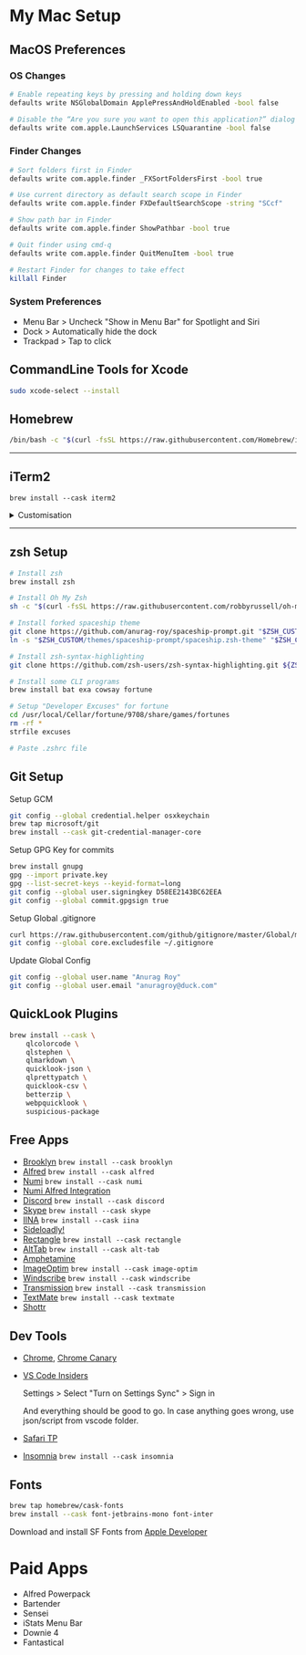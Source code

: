# My Mac Setup

## MacOS Preferences

### OS Changes

```sh
# Enable repeating keys by pressing and holding down keys
defaults write NSGlobalDomain ApplePressAndHoldEnabled -bool false

# Disable the “Are you sure you want to open this application?” dialog
defaults write com.apple.LaunchServices LSQuarantine -bool false
```

### Finder Changes

```sh
# Sort folders first in Finder
defaults write com.apple.finder _FXSortFoldersFirst -bool true

# Use current directory as default search scope in Finder
defaults write com.apple.finder FXDefaultSearchScope -string "SCcf"

# Show path bar in Finder
defaults write com.apple.finder ShowPathbar -bool true

# Quit finder using cmd-q
defaults write com.apple.finder QuitMenuItem -bool true

# Restart Finder for changes to take effect
killall Finder
```

### System Preferences

- Menu Bar > Uncheck "Show in Menu Bar" for Spotlight and Siri
- Dock > Automatically hide the dock
- Trackpad > Tap to click

## CommandLine Tools for Xcode

```sh
sudo xcode-select --install
```

## Homebrew

```sh
/bin/bash -c "$(curl -fsSL https://raw.githubusercontent.com/Homebrew/install/master/install.sh)"
```

---

## iTerm2

```
brew install --cask iterm2
```

<details>
    <summary>Customisation</summary>

1. Import [Dracula theme](iterm2/Dracula.itermcolors)
2. Import [preferences file](iterm2/com.googlecode.iterm2.plist) using [these instructions](https://gitlab.com/gnachman/iterm2/-/wikis/Move-Settings-Between-Machines#back-up-user-defaults)
</details>

---

## zsh Setup

```sh
# Install zsh
brew install zsh

# Install Oh My Zsh
sh -c "$(curl -fsSL https://raw.githubusercontent.com/robbyrussell/oh-my-zsh/master/tools/install.sh)"

# Install forked spaceship theme
git clone https://github.com/anurag-roy/spaceship-prompt.git "$ZSH_CUSTOM/themes/spaceship-prompt" --depth=1
ln -s "$ZSH_CUSTOM/themes/spaceship-prompt/spaceship.zsh-theme" "$ZSH_CUSTOM/themes/spaceship.zsh-theme"

# Install zsh-syntax-highlighting
git clone https://github.com/zsh-users/zsh-syntax-highlighting.git ${ZSH_CUSTOM:-~/.oh-my-zsh/custom}/plugins/zsh-syntax-highlighting

# Install some CLI programs
brew install bat exa cowsay fortune

# Setup "Developer Excuses" for fortune
cd /usr/local/Cellar/fortune/9708/share/games/fortunes
rm -rf *
strfile excuses

# Paste .zshrc file

```

## Git Setup

Setup GCM

```sh
git config --global credential.helper osxkeychain
brew tap microsoft/git
brew install --cask git-credential-manager-core
```

Setup GPG Key for commits

```sh
brew install gnupg
gpg --import private.key
gpg --list-secret-keys --keyid-format=long
git config --global user.signingkey D58EE2143BC62EEA
git config --global commit.gpgsign true
```

Setup Global .gitignore

```sh
curl https://raw.githubusercontent.com/github/gitignore/master/Global/macOS.gitignore -o ~/.gitignore
git config --global core.excludesfile ~/.gitignore
```

Update Global Config

```sh
git config --global user.name "Anurag Roy"
git config --global user.email "anuragroy@duck.com"
```

## QuickLook Plugins

```sh
brew install --cask \
    qlcolorcode \
    qlstephen \
    qlmarkdown \
    quicklook-json \
    qlprettypatch \
    quicklook-csv \
    betterzip \
    webpquicklook \
    suspicious-package
```

## Free Apps

- [Brooklyn](https://github.com/pedrommcarrasco/Brooklyn) `brew install --cask brooklyn`
- [Alfred](https://www.alfredapp.com/) `brew install --cask alfred`
- [Numi](https://numi.app/) `brew install --cask numi`
- [Numi Alfred Integration](https://github.com/nikolaeu/numi/wiki/Alfred-Integration)
- [Discord](https://discord.com/) `brew install --cask discord`
- [Skype](https://www.skype.com/en/get-skype/) `brew install --cask skype`
- [IINA](https://iina.io/) `brew install --cask iina`
- [Sideloadly!](https://sideloadly.io/#download)
- [Rectangle](https://rectangleapp.com/) `brew install --cask rectangle`
- [AltTab](https://alt-tab-macos.netlify.app/) `brew install --cask alt-tab`
- [Amphetamine](https://apps.apple.com/us/app/amphetamine/id937984704)
- [ImageOptim](https://imageoptim.com/mac) `brew install --cask image-optim`
- [Windscribe](https://windscribe.com/) `brew install --cask windscribe`
- [Transmission](https://transmissionbt.com/download/) `brew install --cask transmission`
- [TextMate](https://macromates.com/) `brew install --cask textmate`
- [Shottr](https://shottr.cc/)

## Dev Tools

- [Chrome](https://www.google.com/intl/en_in/chrome/), [Chrome Canary](https://www.google.com/intl/en_in/chrome/canary/)
- [VS Code Insiders](https://code.visualstudio.com/insiders/)

  Settings > Select "Turn on Settings Sync" > Sign in

  And everything should be good to go. In case anything goes wrong, use json/script from vscode folder.

- [Safari TP](https://developer.apple.com/safari/technology-preview/)
- [Insomnia](https://insomnia.rest/) `brew install --cask insomnia`

## Fonts

```sh
brew tap homebrew/cask-fonts
brew install --cask font-jetbrains-mono font-inter
```

Download and install SF Fonts from [Apple Developer](https://developer.apple.com/fonts/)

# Paid Apps

- Alfred Powerpack
- Bartender
- Sensei
- iStats Menu Bar
- Downie 4
- Fantastical
